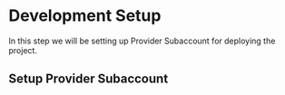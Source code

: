 # Development Setup

In this step we will be setting up Provider Subaccount for deploying the project. 

## Setup Provider Subaccount 

